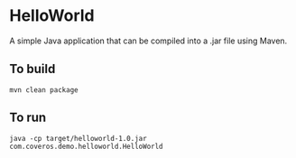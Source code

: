HelloWorld
==========

A simple Java application that can be compiled into a .jar file using Maven. 

To build
--------
    mvn clean package

To run
------
    java -cp target/helloworld-1.0.jar com.coveros.demo.helloworld.HelloWorld
    
    
